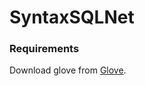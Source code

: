 # SyntaxSQLNet
### Requirements
Download glove from [Glove](https://nlp.stanford.edu/data/wordvecs/glove.42B.300d.zip).